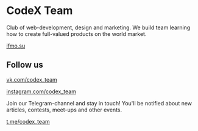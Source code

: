 # CodeX Team

Club of web-development, design and marketing. We build team learning how to create full-valued products on the world market.

[ifmo.su](https://ifmo.su)

## Follow us

[vk.com/codex_team](https://vk.com/codex_team)

[instagram.com/codex_team](https://instagram.com/codex_team)

Join our Telegram-channel and stay in touch! You'll be notified about new articles, contests, meet-ups and other events.

[t.me/codex_team](https://t.me/codex_team)
